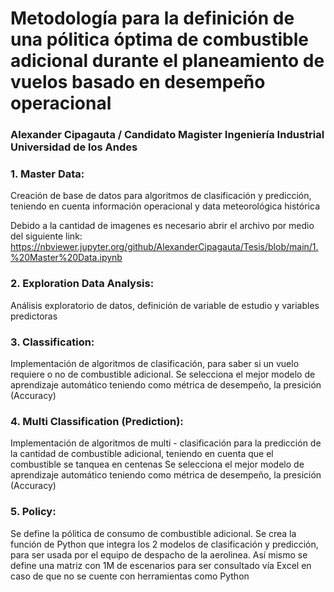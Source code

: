 # Metodología para la definición de una pólitica óptima de combustible adicional durante el planeamiento de vuelos basado en desempeño operacional

### Alexander Cipagauta / Candidato Magister Ingeniería Industrial Universidad de los Andes


### 1. Master Data: 

Creación de base de datos para algoritmos de clasificación y predicción, teniendo en cuenta información operacional y data meteorológica histórica

Debido a la cantidad de imagenes es necesario abrir el archivo por medio del siguiente link:
https://nbviewer.jupyter.org/github/AlexanderCipagauta/Tesis/blob/main/1.%20Master%20Data.ipynb


### 2. Exploration Data Analysis: 

Análisis exploratorio de datos, definición de variable de estudio y variables predictoras

### 3. Classification: 

Implementación de algoritmos de clasificación, para saber si un vuelo requiere o no de combustible adicional. 
Se selecciona el mejor modelo de aprendizaje automático teniendo como métrica de desempeño, la presición (Accuracy)

### 4. Multi Classification (Prediction): 

Implementación de algoritmos de multi - clasificación para la predicción de la cantidad de combustible adicional, teniendo en cuenta que el combustible se tanquea en centenas 
Se selecciona el mejor modelo de aprendizaje automático teniendo como métrica de desempeño, la presición (Accuracy)

### 5. Policy:

Se define la pólitica de consumo de combustible adicional. Se crea la función de Python que integra los 2 modelos de clasificación y predicción, para ser usada por el equipo de despacho de la aerolinea. Así mismo se define una matriz con 1M de escenarios para ser consultado vía Excel en caso de que no se cuente con herramientas como Python
